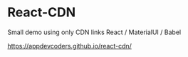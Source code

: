 # React-CDN
Small demo using only CDN links
React / MaterialUI / Babel 

https://appdevcoders.github.io/react-cdn/